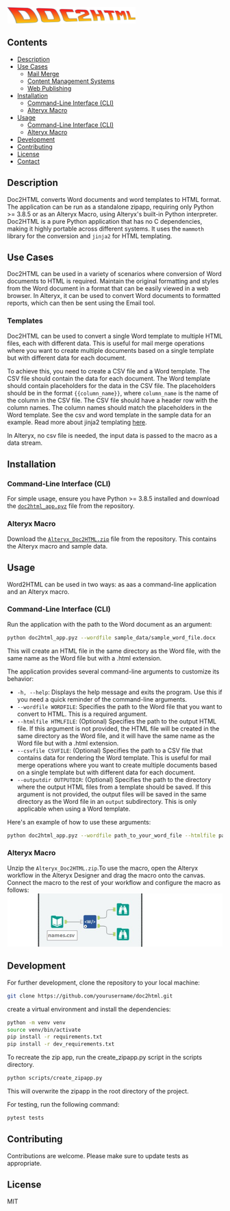 
<img src="doc2html.png" alt="Alt DOC2HTML" width="300" >

## Contents

- [Description](#description)
- [Use Cases](#use-cases)
  - [Mail Merge](#mail-merge)
  - [Content Management Systems](#content-management-systems)
  - [Web Publishing](#web-publishing)
- [Installation](#installation)
  - [Command-Line Interface (CLI)](#command-line-interface-cli-1)
  - [Alteryx Macro](#alteryx-macro-1)
- [Usage](#usage)
  - [Command-Line Interface (CLI)](#command-line-interface-cli)
  - [Alteryx Macro](#alteryx-macro)
- [Development](#development)
- [Contributing](#contributing)
- [License](#license)
- [Contact](#contact)

## Description

Doc2HTML converts Word documents and word templates to HTML format. The application can be run as a standalone zipapp, requiring only Python >= 3.8.5 or as an Alteryx Macro, using Alteryx's built-in Python interpreter.
Doc2HTML is a pure Python application that has no C dependencies, making it highly portable across different systems. It uses the `mammoth` library for the conversion and `jinja2` for HTML templating.

## Use Cases

Doc2HTML can be used in a variety of scenarios where conversion of Word documents to HTML is required. 
Maintain the original formatting and styles from the Word document in a format that can be easily viewed in a web browser.
In Alteryx, it can be used to convert Word documents to formatted reports, which can then be sent using the Email tool.

### Templates

Doc2HTML can be used to convert a single Word template to multiple HTML files, each with different data. This is useful for mail merge operations where you want to create multiple documents based on a single template but with different data for each document.

To achieve this, you need to create a CSV file and a Word template. 
The CSV file should contain the data for each document. The Word template should contain placeholders for the data in the CSV file. The placeholders should be in the format `{{column_name}}`, where `column_name` is the name of the column in the CSV file. The CSV file should have a header row with the column names. The column names should match the placeholders in the Word template.
See the csv and word template in the sample data for an example.
Read more about jinja2 templating [here](https://jinja.palletsprojects.com/en/3.0.x/templates/).

In Alteryx, no csv file is needed, the input data is passed to the macro as a data stream. 

## Installation

### Command-Line Interface (CLI)
For simple usage, ensure you have Python >= 3.8.5 installed and download the [`doc2html_app.pyz`](https://github.com/Au2mater/Doc2HTML/blob/main/doc2html_app.pyz) file from the repository.

### Alteryx Macro
Download the [`Alteryx_Doc2HTML.zip`](https://github.com/Au2mater/Doc2HTML/blob/main/Alteryx_Doc2HTML.zip) file from the repository. This contains the Alteryx macro and sample data.

## Usage

Word2HTML can be used in two ways: as aas a command-line application and an Alteryx macro.

### Command-Line Interface (CLI)
Run the application with the path to the Word document as an argument:
```sh
python doc2html_app.pyz --wordfile sample_data/sample_word_file.docx
```
This will create an HTML file in the same directory as the Word file, with the same name as the Word file but with a .html extension.

The application provides several command-line arguments to customize its behavior:

- `-h, --help`: Displays the help message and exits the program. Use this if you need a quick reminder of the command-line arguments.
- `--wordfile WORDFILE`: Specifies the path to the Word file that you want to convert to HTML. This is a required argument.
- `--htmlfile HTMLFILE`: (Optional) Specifies the path to the output HTML file. If this argument is not provided, the HTML file will be created in the same directory as the Word file, and it will have the same name as the Word file but with a .html extension.
- `--csvfile CSVFILE`: (Optional) Specifies the path to a CSV file that contains data for rendering the Word template. This is useful for mail merge operations where you want to create multiple documents based on a single template but with different data for each document.
- `--outputdir OUTPUTDIR`: (Optional) Specifies the path to the directory where the output HTML files from a template should be saved. If this argument is not provided, the output files will be saved in the same directory as the Word file in an `output` subdirectory. This is only applicable when using a Word template.

Here's an example of how to use these arguments:

```sh
python doc2html_app.pyz --wordfile path_to_your_word_file --htmlfile path_to_your_html_file --outputdir path_to_your_output_dir --csvfile path_to_your_csv_file
``` 
### Alteryx Macro
Unzip the `Alteryx_Doc2HTML.zip`.To use the macro, open the Alteryx workflow in the Alteryx Designer and drag the macro onto the canvas. Connect the macro to the rest of your workflow and configure the macro as follows:
![Alt text](screenshot.jpg)

## Development
For further development, clone the repository to your local machine:

```sh
git clone https://github.com/yourusername/doc2html.git
```
create a virtual environment and install the dependencies:
```sh
python -m venv venv
source venv/bin/activate
pip install -r requirements.txt
pip install -r dev_requirements.txt
```
To recreate the zip app, run the create_zipapp.py script in the scripts directory.
```sh
python scripts/create_zipapp.py
```
This will overwrite the zipapp in the root directory of the project.

For testing, run the following command:
```sh
pytest tests
```
## Contributing
Contributions are welcome. Please make sure to update tests as appropriate.

## License
MIT

